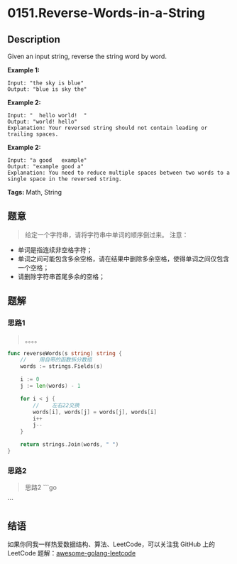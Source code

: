 # 0151.Reverse-Words-in-a-String

## Description

Given an input string, reverse the string word by word.

**Example 1:**

```text
Input: "the sky is blue"
Output: "blue is sky the"
```

**Example 2:**

```text
Input: "  hello world!  "
Output: "world! hello"
Explanation: Your reversed string should not contain leading or trailing spaces.
```

**Example 2:**

```text
Input: "a good   example"
Output: "example good a"
Explanation: You need to reduce multiple spaces between two words to a single space in the reversed string.
```

**Tags:** Math, String

## 题意

> 给定一个字符串，请将字符串中单词的顺序倒过来。 注意：

* 单词是指连续非空格字符；
* 单词之间可能包含多余空格，请在结果中删除多余空格，使得单词之间仅包含一个空格；
* 请删除字符串首尾多余的空格；

## 题解

### 思路1

> 。。。。

```go
func reverseWords(s string) string {
    //    用自带的函数拆分数组
    words := strings.Fields(s)

    i := 0
    j := len(words) - 1

    for i < j {
        //    左右22交换
        words[i], words[j] = words[j], words[i]
        i++
        j--
    }

    return strings.Join(words, " ")
}
```

### 思路2

> 思路2 \`\`\`go

\`\`\`

## 结语

如果你同我一样热爱数据结构、算法、LeetCode，可以关注我 GitHub 上的 LeetCode 题解：[awesome-golang-leetcode](https://github.com/kylesliu/awesome-golang-algorithm)

